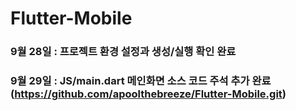 # Flutter-Mobile
### 9월 28일 : 프로젝트 환경 설정과 생성/실행 확인 완료
### 9월 29일 : JS/main.dart 메인화면 소스 코드 주석 추가 완료(https://github.com/apoolthebreeze/Flutter-Mobile.git)
